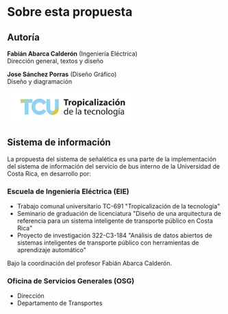 # Sobre esta propuesta

## Autoría

**Fabián Abarca Calderón** (Ingeniería Eléctrica) <br> Dirección general, textos y diseño

**Jose Sánchez Porras** (Diseño Gráfico) <br> Diseño y diagramación

<img src="../assets/png/tropicalizacion_negro.png" width="300px" alt="TCU Tropicalización de la tecnología"/>

## Sistema de información

La propuesta del sistema de señalética es una parte de la implementación del sistema de información del servicio de bus interno de la Universidad de Costa Rica, en desarrollo por:

### Escuela de Ingeniería Eléctrica (EIE)
- Trabajo comunal universitario TC-691 "Tropicalización de la tecnología"
- Seminario de graduación de licenciatura "Diseño de una arquitectura de referencia para un sistema inteligente de transporte público en Costa Rica"
- Proyecto de investigación 322-C3-184 "Análisis de datos abiertos de sistemas inteligentes de transporte público con herramientas de aprendizaje automático"

Bajo la coordinación del profesor Fabián Abarca Calderón.

### Oficina de Servicios Generales (OSG)
- Dirección
- Departamento de Transportes

